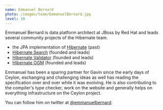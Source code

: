 ```yaml
---
name: Emmanuel Bernard
photo: /images/team/EmmanuelBernard.jpg
level: 10   
---
```

Emmanuel Bernard is data platform architect at JBoss by Red Hat and leads several community projects of the Hibernate team.

- the JPA implementation of [Hibernate](http://hibernate.org) (past)
- [Hibernate Search](http://search.hibernate.org) (founded and leads)
- [Hibernate Validator](http://validator.hibernate.org) (founded and leads)
- [Hibernate OGM](http://hibernate.org/subprojects/ogm) (founded and leads)

Emmanuel has been a sparing partner for Gavin since the early days of Ceylon, exchanging and challenging ideas as well has reading the specification over and over while it was evolving. He is also contributing to the compiler's type checker, work on the website and generally helps on everything infrastructure on the Ceylon project.

You can follow him on twitter at [&#64;emmanuelbernard](http://twitter.com/emmanuelbernard).